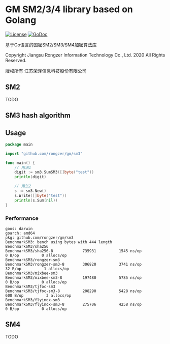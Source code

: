 # GM SM2/3/4 library based on Golang
[![License](https://img.shields.io/badge/License-Apache%202.0-blue.svg)](https://opensource.org/licenses/Apache-2.0)
<a href="https://godoc.org/github.com/rongzer/gm"><img alt="GoDoc" src="https://godoc.org/github.com/rongzer/gm?status.svg" /></a>

基于Go语言的国密SM2/SM3/SM4加密算法库

Copyright Jiangsu Rongzer Information Technology Co., Ltd. 2020 All Rights Reserved.

版权所有 江苏荣泽信息科技股份有限公司

## SM2

TODO

## SM3 hash algorithm

## Usage

```go
package main

import "github.com/rongzer/gm/sm3"

func main() {
    // 用法1
    digit := sm3.SumSM3([]byte("test"))
    println(digit)

    // 用法2
    s := sm3.New()
    s.Write([]byte("test"))
    println(s.Sum(nil))
}
```

### Performance
```
goos: darwin
goarch: amd64
pkg: github.com/rongzer/gm/sm3
BenchmarkSM3: bench using bytes with 444 length
BenchmarkSM3/sha256
BenchmarkSM3/sha256-8         	  735931	      1545 ns/op	       0 B/op	       0 allocs/op
BenchmarkSM3/rongzer-sm3
BenchmarkSM3/rongzer-sm3-8    	  306820	      3741 ns/op	      32 B/op	       1 allocs/op
BenchmarkSM3/mixbee-sm3
BenchmarkSM3/mixbee-sm3-8     	  197480	      5785 ns/op	       0 B/op	       0 allocs/op
BenchmarkSM3/tjfoc-sm3
BenchmarkSM3/tjfoc-sm3-8      	  208290	      5428 ns/op	     608 B/op	       3 allocs/op
BenchmarkSM3/flyinox-sm3
BenchmarkSM3/flyinox-sm3-8    	  275706	      4258 ns/op	       0 B/op	       0 allocs/op
```

## SM4

TODO